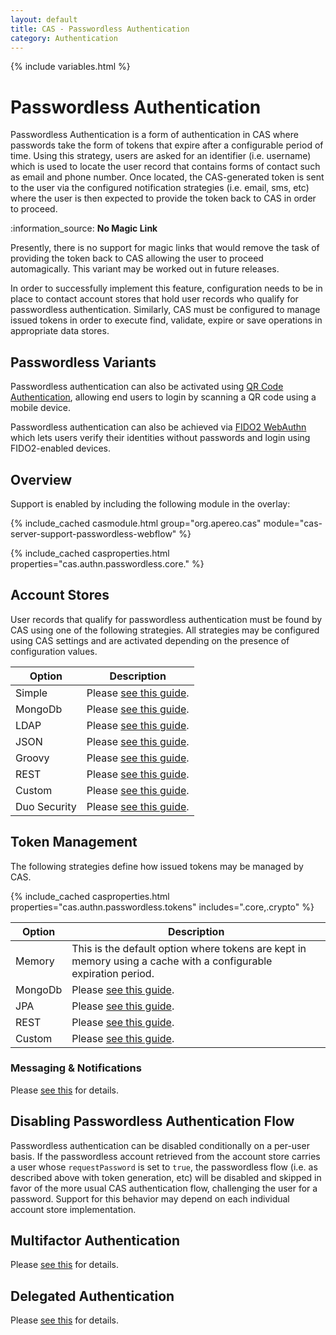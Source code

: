 ```yaml
---
layout: default
title: CAS - Passwordless Authentication
category: Authentication
---
```

{% include variables.html %}

# Passwordless Authentication

Passwordless Authentication is a form of authentication in CAS where passwords take the 
form of tokens that expire after a configurable period of time. 
Using this strategy, users are asked for an identifier (i.e. username) which is used to locate the user record 
that contains forms of contact such as email and phone
number. Once located, the CAS-generated token is sent to the user via the configured notification 
strategies (i.e. email, sms, etc) where the user is then expected to 
provide the token back to CAS in order to proceed. 

<div class="alert alert-info">:information_source: <strong>No Magic Link</strong><p>
Presently, there is no support for magic links that would remove the task of providing the token 
back to CAS allowing the user to proceed automagically.
This variant may be worked out in future releases.</p></div>

In order to successfully implement this feature, configuration needs to be in place to contact 
account stores that hold user records who qualify for passwordless authentication. 
Similarly, CAS must be configured to manage issued tokens in order to execute find, 
validate, expire or save operations in appropriate data stores.

## Passwordless Variants

Passwordless authentication can also be activated using [QR Code Authentication](QRCode-Authentication.html),
allowing end users to login by scanning a QR code using a mobile device.

Passwordless authentication can also be 
achieved via [FIDO2 WebAuthn](../mfa/FIDO2-WebAuthn-Authentication.html) which lets users 
verify their identities without passwords and login using FIDO2-enabled devices.

## Overview

Support is enabled by including the following module in the overlay:

{% include_cached casmodule.html group="org.apereo.cas" module="cas-server-support-passwordless-webflow" %}

{% include_cached casproperties.html properties="cas.authn.passwordless.core." %}

## Account Stores

User records that qualify for passwordless authentication must 
be found by CAS using one of the following strategies. All strategies may be configured
using CAS settings and are activated depending on the presence of configuration values.

| Option       | Description                                                                    |
|--------------|--------------------------------------------------------------------------------|
| Simple       | Please [see this guide](Passwordless-Authentication-Storage-Simple.html).      |
| MongoDb      | Please [see this guide](Passwordless-Authentication-Storage-MongoDb.html).     |
| LDAP         | Please [see this guide](Passwordless-Authentication-Storage-LDAP.html).        |
| JSON         | Please [see this guide](Passwordless-Authentication-Storage-JSON.html).        |
| Groovy       | Please [see this guide](Passwordless-Authentication-Storage-Groovy.html).      |
| REST         | Please [see this guide](Passwordless-Authentication-Storage-Rest.html).        |
| Custom       | Please [see this guide](Passwordless-Authentication-Storage-Custom.html).      |
| Duo Security | Please [see this guide](Passwordless-Authentication-Storage-DuoSecurity.html). |

## Token Management

The following strategies define how issued tokens may be managed by CAS. 

{% include_cached casproperties.html properties="cas.authn.passwordless.tokens" includes=".core,.crypto" %}

| Option  | Description                                                                                                     |
|---------|-----------------------------------------------------------------------------------------------------------------|
| Memory  | This is the default option where tokens are kept in memory using a cache with a configurable expiration period. |
| MongoDb | Please [see this guide](Passwordless-Authentication-Tokens-MongoDb.html).                                       |
| JPA     | Please [see this guide](Passwordless-Authentication-Tokens-JPA.html).                                           |
| REST    | Please [see this guide](Passwordless-Authentication-Tokens-Rest.html).                                          |
| Custom  | Please [see this guide](Passwordless-Authentication-Tokens-Custom.html).                                        |

### Messaging & Notifications

Please [see this](Passwordless-Authentication-Notifications.html) for details.

## Disabling Passwordless Authentication Flow

Passwordless authentication can be disabled conditionally on a per-user basis. If 
the passwordless account retrieved from the account store
carries a user whose `requestPassword` is set to `true`, the passwordless flow
(i.e. as described above with token generation, etc) will
be disabled and skipped in favor of the more usual CAS authentication flow, 
challenging the user for a password. Support for this behavior may depend
on each individual account store implementation.

## Multifactor Authentication

Please [see this](Passwordless-Authentication-MFA.html) for details.

## Delegated Authentication

Please [see this](Passwordless-Authentication-Delegation.html) for details.
